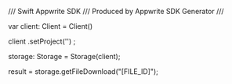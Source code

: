 /// Swift Appwrite SDK
/// Produced by Appwrite SDK Generator
///

var client: Client = Client()

client
    .setProject('')
;

storage: Storage =  Storage(client);

result = storage.getFileDownload("[FILE_ID]");
